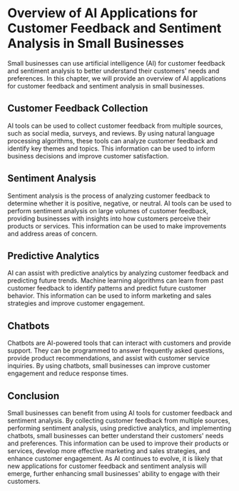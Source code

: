 Overview of AI Applications for Customer Feedback and Sentiment Analysis in Small Businesses
==============================================================================================================================================================

Small businesses can use artificial intelligence (AI) for customer feedback and sentiment analysis to better understand their customers' needs and preferences. In this chapter, we will provide an overview of AI applications for customer feedback and sentiment analysis in small businesses.

Customer Feedback Collection
----------------------------

AI tools can be used to collect customer feedback from multiple sources, such as social media, surveys, and reviews. By using natural language processing algorithms, these tools can analyze customer feedback and identify key themes and topics. This information can be used to inform business decisions and improve customer satisfaction.

Sentiment Analysis
------------------

Sentiment analysis is the process of analyzing customer feedback to determine whether it is positive, negative, or neutral. AI tools can be used to perform sentiment analysis on large volumes of customer feedback, providing businesses with insights into how customers perceive their products or services. This information can be used to make improvements and address areas of concern.

Predictive Analytics
--------------------

AI can assist with predictive analytics by analyzing customer feedback and predicting future trends. Machine learning algorithms can learn from past customer feedback to identify patterns and predict future customer behavior. This information can be used to inform marketing and sales strategies and improve customer engagement.

Chatbots
--------

Chatbots are AI-powered tools that can interact with customers and provide support. They can be programmed to answer frequently asked questions, provide product recommendations, and assist with customer service inquiries. By using chatbots, small businesses can improve customer engagement and reduce response times.

Conclusion
----------

Small businesses can benefit from using AI tools for customer feedback and sentiment analysis. By collecting customer feedback from multiple sources, performing sentiment analysis, using predictive analytics, and implementing chatbots, small businesses can better understand their customers' needs and preferences. This information can be used to improve their products or services, develop more effective marketing and sales strategies, and enhance customer engagement. As AI continues to evolve, it is likely that new applications for customer feedback and sentiment analysis will emerge, further enhancing small businesses' ability to engage with their customers.
